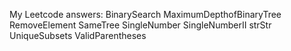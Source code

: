 My Leetcode answers: 
BinarySearch
MaximumDepthofBinaryTree
RemoveElement
SameTree
SingleNumber
SingleNumberII
strStr
UniqueSubsets
ValidParentheses
